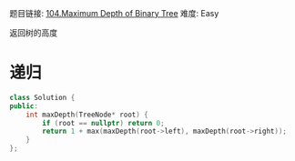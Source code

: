 题目链接: [104.Maximum Depth of Binary Tree][1]
难度: Easy

返回树的高度

# 递归

```cpp
class Solution {
public:
    int maxDepth(TreeNode* root) {
        if (root == nullptr) return 0;
        return 1 + max(maxDepth(root->left), maxDepth(root->right));
    }
};
```

[1]: https://leetcode.com/problems/maximum-depth-of-binary-tree/